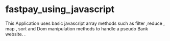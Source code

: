 # fastpay_using_javascript
This Application uses basic javascript array methods such as filter ,reduce , map , sort and Dom manipulation methods to handle a pseudo Bank website. .
